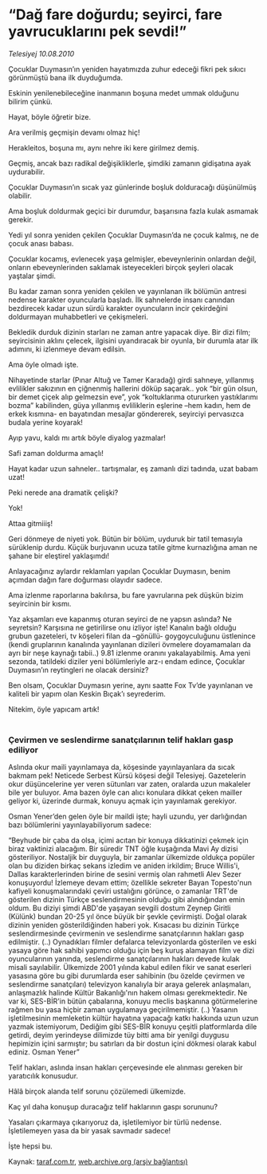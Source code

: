 # “Dağ fare doğurdu; seyirci, fare yavrucuklarını pek sevdi!”

*Telesiyej 10.08.2010*

<div class="yazi"><p>Çocuklar Duymasın’ın yeniden hayatımızda zuhur edeceği fikri pek sıkıcı görünmüştü bana ilk duyduğumda.</p>
<p>Eskinin yenilenebileceğine inanmanın boşuna medet ummak olduğunu bilirim çünkü.</p>
<p>Hayat, böyle öğretir bize.</p>
<p>Ara verilmiş geçmişin devamı olmaz hiç!</p>
<p>Herakleitos, boşuna mı, aynı nehre iki kere girilmez demiş.</p>
<p>Geçmiş, ancak bazı radikal değişikliklerle, şimdiki zamanın gidişatına ayak uydurabilir.</p>
<p>Çocuklar Duymasın’ın sıcak yaz günlerinde boşluk dolduracağı düşünülmüş olabilir.</p>
<p>Ama boşluk doldurmak geçici bir durumdur, başarısına fazla kulak asmamak gerekir. </p>
<p>Yedi yıl sonra yeniden çekilen Çocuklar Duymasın’da ne çocuk kalmış, ne de çocuk anası babası. </p>
<p>Çocuklar kocamış, evlenecek yaşa gelmişler, ebeveynlerinin onlardan değil, onların ebeveynlerinden saklamak isteyecekleri birçok şeyleri olacak yaştalar şimdi. </p>
<p>Bu kadar zaman sonra yeniden çekilen ve yayınlanan ilk bölümün antresi nedense karakter oyuncularla başladı. İlk sahnelerde insanı canından bezdirecek kadar uzun sürdü karakter oyuncuların incir çekirdeğini doldurmayan muhabbetleri ve çekişmeleri.</p>
<p>Bekledik durduk dizinin starları ne zaman antre yapacak diye. Bir dizi film; seyircisinin aklını çelecek, ilgisini uyandıracak bir oyunla, bir durumla atar ilk adımını, ki izlenmeye devam edilsin. </p>
<p>Ama öyle olmadı işte.</p>
<p>Nihayetinde starlar (Pınar Altuğ ve Tamer Karadağ) girdi sahneye, yıllanmış evlilikler sakızının en çiğnenmiş hallerini döküp saçarak.. yok “bir gün olsun, bir demet çiçek alıp gelmezsin eve”, yok “koltuklarıma otururken yastıklarımı bozma” kabilinden, güya yıllanmış evliliklerin eşlerine –hem kadın, hem de erkek kısmına- en bayatından mesajlar göndererek, seyirciyi pervasızca budala yerine koyarak!</p>
<p>Ayıp yavu, kaldı mı artık böyle diyalog yazmalar!</p>
<p>Safi zaman doldurma amaçlı!</p>
<p>Hayat kadar uzun sahneler.. tartışmalar, eş zamanlı dizi tadında, uzat babam uzat!</p>
<p>Peki nerede ana dramatik çelişki?</p>
<p>Yok! </p>
<p>Attaa gitmiiiş! </p>
<p>Geri dönmeye de niyeti yok. Bütün bir bölüm, uyduruk bir tatil temasıyla sürüklenip durdu. Küçük burjuvanın ucuza tatile gitme kurnazlığına aman ne şahane bir eleştirel yaklaşımdı!</p>
<p>Anlayacağınız aylardır reklamları yapılan Çocuklar Duymasın, benim açımdan dağın fare doğurması olayıdır sadece. </p>
<p>Ama izlenme raporlarına bakılırsa, bu fare yavrularına pek düşkün bizim seyircinin bir kısmı. </p>
<p>Yaz akşamları eve kapanmış oturan seyirci de ne yapsın aslında? Ne seyretsin? Karşısına ne getirilirse onu izliyor işte! Kanalın bağlı olduğu grubun gazeteleri, tv köşeleri filan da –gönüllü- goygoyculuğunu üstlenince (kendi gruplarının kanalında yayınlanan dizileri övmelere doyamamaları da ayrı bir neşe kaynağı tabii..) 9.81 izlenme oranını yakalayabilmiş. Ama yeni sezonda, tatildeki diziler yeni bölümleriyle arz-ı endam edince, Çocuklar Duymasın’ın reytingleri ne olacak dersiniz?</p>
<p>Ben olsam, Çocuklar Duymasın yerine, aynı saatte Fox Tv’de yayınlanan ve kaliteli bir yapım olan Keskin Bıçak’ı seyrederim.</p>
<p>Nitekim, öyle yapıcam artık!</p>
<h3><br/>Çevirmen ve seslendirme sanatçılarının telif hakları gasp ediliyor</h3>
<p>Aslında okur maili yayınlamaya da, köşesinde yayınlayanlara da sıcak bakmam pek! Neticede Serbest Kürsü köşesi değil Telesiyej. Gazetelerin okur düşüncelerine yer veren sütunları var zaten, oralarda uzun makaleler bile yer buluyor. Ama bazen öyle can alıcı konulara dikkat çeken mailler geliyor ki, üzerinde durmak, konuyu açmak için yayınlamak gerekiyor.</p>
<p>Osman Yener’den gelen öyle bir maildi işte; hayli uzundu, yer darlığından bazı bölümlerini yayınlayabiliyorum sadece:</p>
<p>“Beyhude bir çaba da olsa, içimi acıtan bir konuya dikkatinizi çekmek için biraz vaktinizi alacağım. Bir süredir TNT öğle kuşağında Mavi Ay dizisi gösteriliyor. Nostaljik bir duyguyla, bir zamanlar ülkemizde oldukça popüler olan bu diziden birkaç sekans izledim ve aniden irkildim; Bruce Willis'i, Dallas karakterlerinden birine de sesini vermiş olan rahmetli Alev Sezer konuşuyordu! İzlemeye devam ettim; özellikle sekreter Bayan Topesto'nun kafiyeli konuşmalarındaki çeviri ustalığını görünce, o zamanlar TRT'de gösterilen dizinin Türkçe seslendirmesinin olduğu gibi alındığından emin oldum. Bu diziyi şimdi ABD'de yaşayan sevgili dostum Zeynep Giritli (Külünk) bundan 20-25 yıl önce büyük bir şevkle çevirmişti. Doğal olarak dizinin yeniden gösterildiğinden haberi yok. Kısacası bu dizinin Türkçe seslendirmesinde çevirmenin ve seslendirme sanatçılarının hakları gasp edilmiştir. (..) Oynadıkları filmler defalarca televizyonlarda gösterilen ve eski yasaya göre hak sahibi yapımcı olduğu için beş kuruş alamayan film ve dizi oyuncularının yanında, seslendirme sanatçılarının hakları devede kulak misali sayılabilir. Ülkemizde 2001 yılında kabul edilen fikir ve sanat eserleri yasasına göre bu gibi durumlarda eser sahibinin (bu özelde çevirmen ve seslendirme sanatçıları) televizyon kanalıyla bir araya gelerek anlaşmaları, anlaşmazlık halinde Kültür Bakanlığı'nın hakem olması gerekmektedir. Ne var ki, SES-BİR'in bütün çabalarına, konuyu meclis başkanına götürmelerine rağmen bu yasa hiçbir zaman uygulamaya geçirilmemiştir. (..) Yasanın işletilmesinin memleketin kültür hayatına yapacağı katkı hakkında uzun uzun yazmak istemiyorum, Dediğim gibi SES-BİR konuyu çeşitli platformlarda dile getirdi, deyim yerindeyse dilimizde tüy bitti ama bir yenilgi duygusu hepimizin içini sarmıştır; bu satırları da bir dostun içini dökmesi olarak kabul ediniz. Osman Yener”</p>
<p>Telif hakları, aslında insan hakları çerçevesinde ele alınması gereken bir yaratıcılık konusudur.</p>
<p>Hâlâ birçok alanda telif sorunu çözülemedi ülkemizde.</p>
<p>Kaç yıl daha konuşup duracağız telif haklarının gaspı sorununu?</p>
<p>Yasaları çıkarmaya çıkarıyoruz da, işletilemiyor bir türlü nedense. İşletilemeyen yasa da bir yasak savmadır sadece!</p>
<p>İşte hepsi bu.<br/></p></div>

Kaynak: [taraf.com.tr](http://www.taraf.com.tr:80/telesiyej/makale-dag-fare-dogurdu-seyirci-fare-yavrucuklarini.htm), [web.archive.org (arşiv bağlantısı)](http://web.archive.org/web/20100817210424/http://www.taraf.com.tr:80/telesiyej/makale-dag-fare-dogurdu-seyirci-fare-yavrucuklarini.htm)
